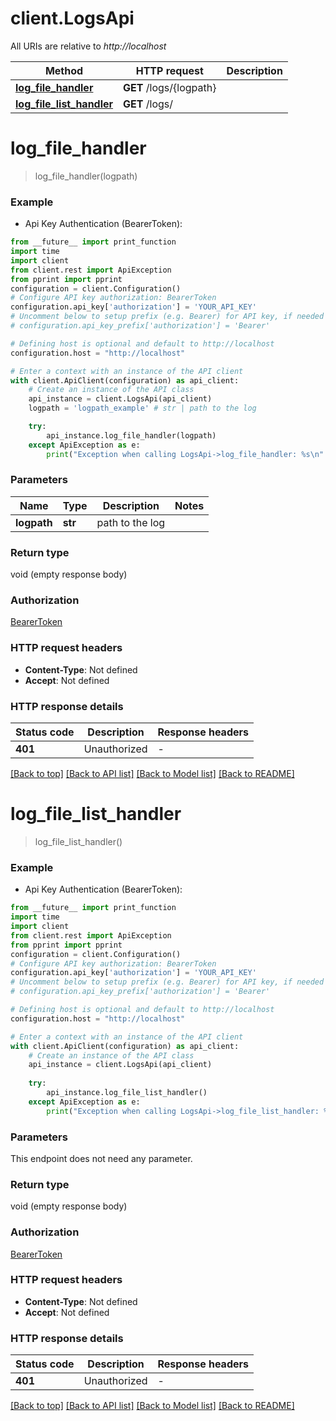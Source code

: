 # client.LogsApi

All URIs are relative to *http://localhost*

Method | HTTP request | Description
------------- | ------------- | -------------
[**log_file_handler**](LogsApi.md#log_file_handler) | **GET** /logs/{logpath} | 
[**log_file_list_handler**](LogsApi.md#log_file_list_handler) | **GET** /logs/ | 


# **log_file_handler**
> log_file_handler(logpath)



### Example

* Api Key Authentication (BearerToken):
```python
from __future__ import print_function
import time
import client
from client.rest import ApiException
from pprint import pprint
configuration = client.Configuration()
# Configure API key authorization: BearerToken
configuration.api_key['authorization'] = 'YOUR_API_KEY'
# Uncomment below to setup prefix (e.g. Bearer) for API key, if needed
# configuration.api_key_prefix['authorization'] = 'Bearer'

# Defining host is optional and default to http://localhost
configuration.host = "http://localhost"

# Enter a context with an instance of the API client
with client.ApiClient(configuration) as api_client:
    # Create an instance of the API class
    api_instance = client.LogsApi(api_client)
    logpath = 'logpath_example' # str | path to the log

    try:
        api_instance.log_file_handler(logpath)
    except ApiException as e:
        print("Exception when calling LogsApi->log_file_handler: %s\n" % e)
```

### Parameters

Name | Type | Description  | Notes
------------- | ------------- | ------------- | -------------
 **logpath** | **str**| path to the log | 

### Return type

void (empty response body)

### Authorization

[BearerToken](../README.md#BearerToken)

### HTTP request headers

 - **Content-Type**: Not defined
 - **Accept**: Not defined

### HTTP response details
| Status code | Description | Response headers |
|-------------|-------------|------------------|
**401** | Unauthorized |  -  |

[[Back to top]](#) [[Back to API list]](../README.md#documentation-for-api-endpoints) [[Back to Model list]](../README.md#documentation-for-models) [[Back to README]](../README.md)

# **log_file_list_handler**
> log_file_list_handler()



### Example

* Api Key Authentication (BearerToken):
```python
from __future__ import print_function
import time
import client
from client.rest import ApiException
from pprint import pprint
configuration = client.Configuration()
# Configure API key authorization: BearerToken
configuration.api_key['authorization'] = 'YOUR_API_KEY'
# Uncomment below to setup prefix (e.g. Bearer) for API key, if needed
# configuration.api_key_prefix['authorization'] = 'Bearer'

# Defining host is optional and default to http://localhost
configuration.host = "http://localhost"

# Enter a context with an instance of the API client
with client.ApiClient(configuration) as api_client:
    # Create an instance of the API class
    api_instance = client.LogsApi(api_client)
    
    try:
        api_instance.log_file_list_handler()
    except ApiException as e:
        print("Exception when calling LogsApi->log_file_list_handler: %s\n" % e)
```

### Parameters
This endpoint does not need any parameter.

### Return type

void (empty response body)

### Authorization

[BearerToken](../README.md#BearerToken)

### HTTP request headers

 - **Content-Type**: Not defined
 - **Accept**: Not defined

### HTTP response details
| Status code | Description | Response headers |
|-------------|-------------|------------------|
**401** | Unauthorized |  -  |

[[Back to top]](#) [[Back to API list]](../README.md#documentation-for-api-endpoints) [[Back to Model list]](../README.md#documentation-for-models) [[Back to README]](../README.md)

